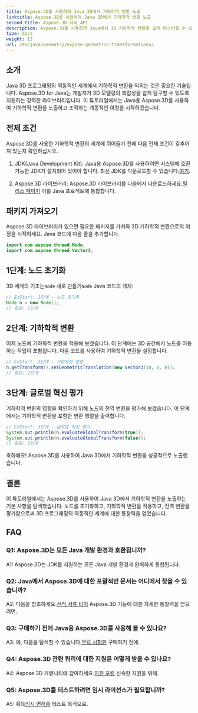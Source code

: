```yaml
---
title: Aspose.3D를 사용하여 Java 3D에서 기하학적 변환 노출
linktitle: Aspose.3D를 사용하여 Java 3D에서 기하학적 변환 노출
second_title: Aspose.3D 자바 API
description: Aspose.3D를 사용하면 Java에서 3D 기하학적 변환을 쉽게 마스터할 수 있습니다. 노드를 조작하고, 번역을 적용하고, 전역 변환을 평가하는 방법을 알아보세요.
type: docs
weight: 13
url: /ko/java/geometry/expose-geometric-transformations/
---
```

## 소개

Java 3D 프로그래밍의 역동적인 세계에서 기하학적 변환을 익히는 것은 중요한 기술입니다. Aspose.3D for Java는 개발자가 3D 모델링의 복잡성을 쉽게 탐구할 수 있도록 지원하는 강력한 라이브러리입니다. 이 튜토리얼에서는 Java용 Aspose.3D를 사용하여 기하학적 변환을 노출하고 조작하는 계몽적인 여정을 시작하겠습니다.

## 전제 조건

Aspose.3D를 사용한 기하학적 변환의 세계에 뛰어들기 전에 다음 전제 조건이 갖추어져 있는지 확인하십시오.

1.  JDK(Java Development Kit): Java용 Aspose.3D를 사용하려면 시스템에 호환 가능한 JDK가 설치되어 있어야 합니다. 최신 JDK를 다운로드할 수 있습니다.[여기](https://www.oracle.com/java/technologies/javase-downloads.html).

2.  Aspose.3D 라이브러리: Aspose.3D 라이브러리를 다음에서 다운로드하세요.[릴리스 페이지](https://releases.aspose.com/3d/java/) 이를 Java 프로젝트에 통합합니다.

## 패키지 가져오기

Aspose.3D 라이브러리가 있으면 필요한 패키지를 가져와 3D 기하학적 변환으로의 여정을 시작하세요. Java 코드에 다음 줄을 추가합니다.

```java
import com.aspose.threed.Node;
import com.aspose.threed.Vector3;
```

## 1단계: 노드 초기화

 3D 세계의 기초는`Node` 새로 만들기`Node` Java 코드의 객체:

```java
// ExStart: 1단계 - 노드 초기화
Node n = new Node();
// 종료: 1단계
```

## 2단계: 기하학적 변환

이제 노드에 기하학적 변환을 적용해 보겠습니다. 이 단계에는 3D 공간에서 노드를 이동하는 작업이 포함됩니다. 다음 코드를 사용하여 기하학적 변환을 설정합니다.

```java
// ExStart: 2단계 - 기하학적 변환
n.getTransform().setGeometricTranslation(new Vector3(10, 0, 0));
// 종료: 2단계
```

## 3단계: 글로벌 혁신 평가

기하학적 변환의 영향을 확인하기 위해 노드의 전역 변환을 평가해 보겠습니다. 이 단계에서는 기하학적 변환을 포함한 변환 행렬을 출력합니다.

```java
// ExStart: 3단계 - 글로벌 혁신 평가
System.out.println(n.evaluateGlobalTransform(true));
System.out.println(n.evaluateGlobalTransform(false));
// 종료: 3단계
```

축하해요! Aspose.3D를 사용하여 Java 3D에서 기하학적 변환을 성공적으로 노출했습니다.

## 결론

이 튜토리얼에서는 Aspose.3D를 사용하여 Java 3D에서 기하학적 변환을 노출하는 기본 사항을 탐색했습니다. 노드를 초기화하고, 기하학적 변환을 적용하고, 전역 변환을 평가함으로써 3D 프로그래밍의 역동적인 세계에 대한 통찰력을 얻었습니다.

## FAQ

### Q1: Aspose.3D는 모든 Java 개발 환경과 호환됩니까?

A1: Aspose.3D는 JDK를 지원하는 모든 Java 개발 환경과 완벽하게 통합됩니다.

### Q2: Java에서 Aspose.3D에 대한 포괄적인 문서는 어디에서 찾을 수 있습니까?

 A2: 다음을 참조하세요.[선적 서류 비치](https://reference.aspose.com/3d/java/) Aspose.3D 기능에 대한 자세한 통찰력을 얻으려면.

### Q3: 구매하기 전에 Java용 Aspose.3D를 사용해 볼 수 있나요?

 A3: 예, 다음을 탐색할 수 있습니다.[무료 시험판](https://releases.aspose.com/) 구매하기 전에.

### Q4: Aspose.3D 관련 쿼리에 대한 지원은 어떻게 받을 수 있나요?

 A4: Aspose.3D 커뮤니티에 참여하세요.[지원 포럼](https://forum.aspose.com/c/3d/18) 신속한 지원을 위해.

### Q5: Aspose.3D를 테스트하려면 임시 라이선스가 필요합니까?

 A5: 획득[임시 면허증](https://purchase.aspose.com/temporary-license/) 테스트 목적으로.